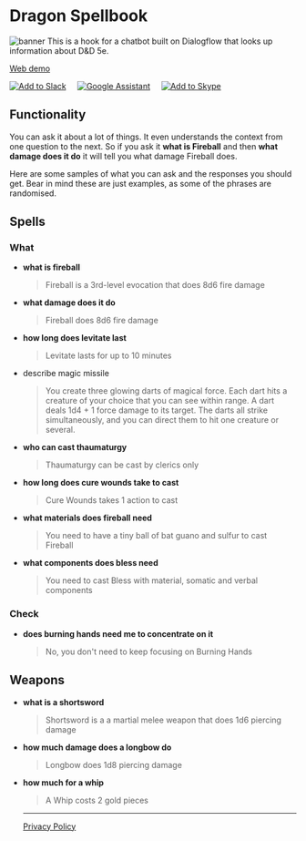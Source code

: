 # Dragon Spellbook
![banner](https://godo13405.github.io/spellbook/src/banner%20text.svg?sanitize=true)
This is a hook for a chatbot built on Dialogflow that looks up information about D&D 5e.

[Web demo](https://godo13405.github.io/spellbook/demo)

[![Add to Slack](https://platform.slack-edge.com/img/add_to_slack.png)](https://slack.com/oauth/authorize?client_id=90038760739.556811379829&scope=bot,chat:write:bot) &nbsp;&nbsp;&nbsp;&nbsp;[![Google Assistant](https://i1.wp.com/goncaloandrade.com/wp-content/uploads/2019/02/download-2.png?zoom=2&fit=128%2C40)](https://assistant.google.com/services/a/uid/000000755159150f?hl=en) &nbsp;&nbsp;&nbsp;&nbsp;[![Add to Skype](https://i1.wp.com/goncaloandrade.com/wp-content/uploads/2019/02/download-3.png?zoom=2&fit=91%2C40)](https://join.skype.com/bot/d7b298ee-74da-436f-a4cc-64223ce82120)

## Functionality
You can ask it about a lot of things. It even understands the context from one question to the next. So if you ask it **what is Fireball** and then **what damage does it do** it will tell you what damage Fireball does.

Here are some samples of what you can ask and the responses you should get. Bear in mind these are just examples, as some of the phrases are randomised.

## Spells
### What
- **what is fireball**
  > Fireball is a 3rd-level evocation that does 8d6 fire damage
- **what damage does it do**
  > Fireball does 8d6 fire damage
- **how long does levitate last**
  > Levitate lasts for up to 10 minutes
- describe magic missile
  > You create three glowing darts of magical force. Each dart hits a creature of your choice that you can see within range. A dart deals 1d4 + 1 force damage to its target. The darts all strike simultaneously, and you can direct them to hit one creature or several.
- **who can cast thaumaturgy**
  > Thaumaturgy can be cast by clerics only
- **how long does cure wounds take to cast**
  > Cure Wounds takes 1 action to cast
- **what materials does fireball need**
  > You need to have a tiny ball of bat guano and sulfur to cast Fireball
- **what components does bless need**
  > You need to cast Bless with material, somatic and verbal components

### Check
- **does burning hands need me to concentrate on it**
  > No, you don't need to keep focusing on Burning Hands

## Weapons
- **what is a shortsword**
  > Shortsword is a a martial melee weapon that does 1d6 piercing damage
- **how much damage does a longbow do**
  > Longbow does 1d8 piercing damage
- **how much for a whip**
  > A Whip costs 2 gold pieces
  
  
  
  ----
  [Privacy Policy](https://godo13405.github.io/spellbook/privacy-policy.html)

